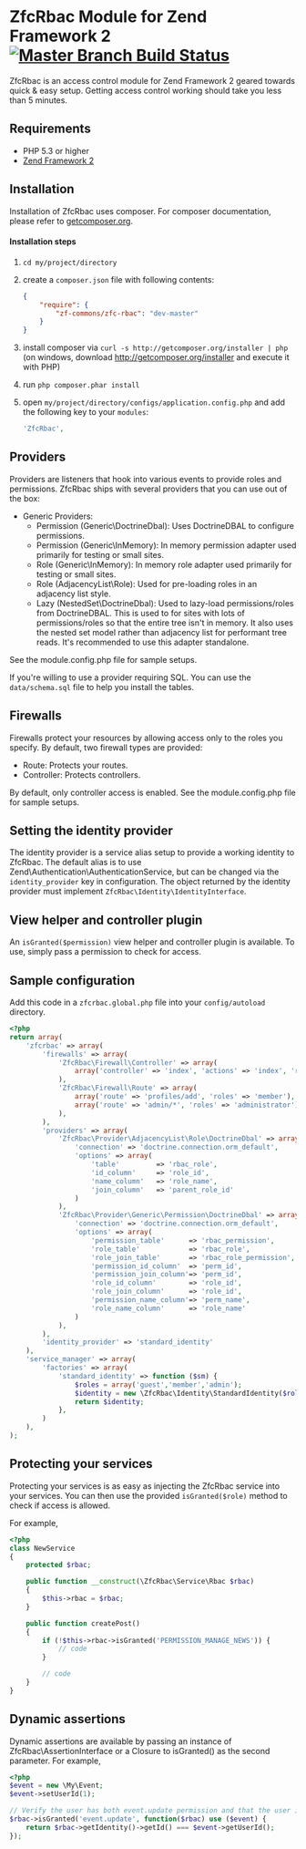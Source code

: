 # ZfcRbac Module for Zend Framework 2 [![Master Branch Build Status](https://secure.travis-ci.org/ZF-Commons/ZfcRbac.png?branch=master)](http://travis-ci.org/ZF-Commons/ZfcRbac)

ZfcRbac is an access control module for Zend Framework 2 geared towards quick & easy setup. Getting access control
working should take you less than 5 minutes.

## Requirements
 - PHP 5.3 or higher
 - [Zend Framework 2](http://www.github.com/zendframework/zf2)

## Installation

Installation of ZfcRbac uses composer. For composer documentation, please refer to
[getcomposer.org](http://getcomposer.org/).

#### Installation steps

  1. `cd my/project/directory`
  2. create a `composer.json` file with following contents:

     ```json
     {
         "require": {
             "zf-commons/zfc-rbac": "dev-master"
         }
     }
     ```
  3. install composer via `curl -s http://getcomposer.org/installer | php` (on windows, download
     http://getcomposer.org/installer and execute it with PHP)
  4. run `php composer.phar install`
  5. open `my/project/directory/configs/application.config.php` and add the following key to your `modules`:

     ```php
     'ZfcRbac',
     ```

## Providers

Providers are listeners that hook into various events to provide roles and permissions. ZfcRbac ships with
several providers that you can use out of the box:

  - Generic Providers:
    - Permission (Generic\DoctrineDbal): Uses DoctrineDBAL to configure permissions.
    - Permission (Generic\InMemory): In memory permission adapter used primarily for testing or small sites.
    - Role (Generic\InMemory): In memory role adapter used primarily for testing or small sites.
    - Role (AdjacencyList\Role): Used for pre-loading roles in an adjacency list style.
    - Lazy (NestedSet\DoctrineDbal): Used to lazy-load permissions/roles from DoctrineDBAL. This is used to for sites
                                     with lots of permissions/roles so that the entire tree isn't in memory. It also
                                     uses the nested set model rather than adjacency list for performant tree reads.
                                     It's recommended to use this adapter standalone.

See the module.config.php file for sample setups.

If you're willing to use a provider requiring SQL. You can use the `data/schema.sql` file to help you install the tables.

## Firewalls

Firewalls protect your resources by allowing access only to the roles you specify. By default, two
firewall types are provided:

  - Route: Protects your routes.
  - Controller: Protects controllers.

By default, only controller access is enabled. See the module.config.php file for sample setups.

## Setting the identity provider

The identity provider is a service alias setup to provide a working identity to ZfcRbac. The default alias is
to use Zend\Authentication\AuthenticationService, but can be changed via the `identity_provider` key in configuration.
The object returned by the identity provider must implement `ZfcRbac\Identity\IdentityInterface`.

## View helper and controller plugin

An `isGranted($permission)` view helper and controller plugin is available. To use, simply pass a permission to check
for access.

## Sample configuration

Add this code in a `zfcrbac.global.php` file into your `config/autoload` directory.

```php
<?php
return array(
    'zfcrbac' => array(
        'firewalls' => array(
            'ZfcRbac\Firewall\Controller' => array(
                array('controller' => 'index', 'actions' => 'index', 'roles' => 'guest')
            ),
            'ZfcRbac\Firewall\Route' => array(
                array('route' => 'profiles/add', 'roles' => 'member'),
                array('route' => 'admin/*', 'roles' => 'administrator')
            ),
        ),
        'providers' => array(
            'ZfcRbac\Provider\AdjacencyList\Role\DoctrineDbal' => array(
                'connection' => 'doctrine.connection.orm_default',
                'options' => array(
                    'table'         => 'rbac_role',
                    'id_column'     => 'role_id',
                    'name_column'   => 'role_name',
                    'join_column'   => 'parent_role_id'
                )
            ),
            'ZfcRbac\Provider\Generic\Permission\DoctrineDbal' => array(
                'connection' => 'doctrine.connection.orm_default',
                'options' => array(
                    'permission_table'      => 'rbac_permission',
                    'role_table'            => 'rbac_role',
                    'role_join_table'       => 'rbac_role_permission',
                    'permission_id_column'  => 'perm_id',
                    'permission_join_column'=> 'perm_id',
                    'role_id_column'        => 'role_id',
                    'role_join_column'      => 'role_id',
                    'permission_name_column'=> 'perm_name',
                    'role_name_column'      => 'role_name'
                )
            ),
        ),
        'identity_provider' => 'standard_identity'
    ),
    'service_manager' => array(
        'factories' => array(
            'standard_identity' => function ($sm) {
                $roles = array('guest','member','admin');
                $identity = new \ZfcRbac\Identity\StandardIdentity($roles);
                return $identity;
            },
        )
    ),
);
```

## Protecting your services

Protecting your services is as easy as injecting the ZfcRbac service into your services. You can then use
the provided `isGranted($role)` method to check if access is allowed.

For example,

```php
<?php
class NewService
{
    protected $rbac;

    public function __construct(\ZfcRbac\Service\Rbac $rbac)
    {
        $this->rbac = $rbac;
    }

    public function createPost()
    {
        if (!$this->rbac->isGranted('PERMISSION_MANAGE_NEWS')) {
            // code
        }

        // code
    }
}
```

## Dynamic assertions

Dynamic assertions are available by passing an instance of ZfcRbac\AssertionInterface or a Closure to
isGranted() as the second parameter. For example,

```php
<?php
$event = new \My\Event;
$event->setUserId(1);

// Verify the user has both event.update permission and that the user id matches the event user id
$rbac->isGranted('event.update', function($rbac) use ($event) {
    return $rbac->getIdentity()->getId() === $event->getUserId();
});
```
